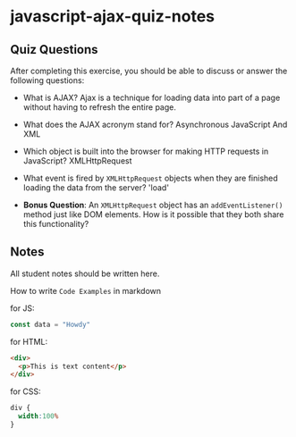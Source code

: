# javascript-ajax-quiz-notes

## Quiz Questions

After completing this exercise, you should be able to discuss or answer the following questions:

- What is AJAX?
Ajax is a technique for loading data into part of a page without having to refresh the entire page.

- What does the AJAX acronym stand for?
Asynchronous JavaScript And XML

- Which object is built into the browser for making HTTP requests in JavaScript?
XMLHttpRequest

- What event is fired by `XMLHttpRequest` objects when they are finished loading the data from the server?
'load'

- **Bonus Question**: An `XMLHttpRequest` object has an `addEventListener()` method just like DOM elements. How is it possible that they both share this functionality?


## Notes

All student notes should be written here.


How to write `Code Examples` in markdown

for JS:
```javascript
const data = "Howdy"
```

for HTML:
```html
<div>
  <p>This is text content</p>
</div>
```

for CSS:
```css
div {
  width:100%
}
```
